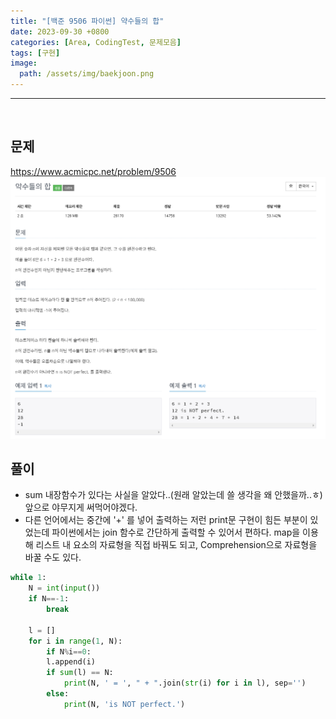 ```yaml
---
title: "[백준 9506 파이썬] 약수들의 합"
date: 2023-09-30 +0800
categories: [Area, CodingTest, 문제모음]
tags: [구현]
image:
  path: /assets/img/baekjoon.png
---
```


---

<br>

## 문제

<https://www.acmicpc.net/problem/9506>
![image](/assets/img/postimg/9506.png)

## 풀이

- sum 내장함수가 있다는 사실을 알았다..(원래 알았는데 쓸 생각을 왜 안했을까..ㅎ) 앞으로 야무지게 써먹어야겠다.
- 다른 언어에서는 중간에 '+' 를 넣어 출력하는 저런 print문 구현이 힘든 부분이 있었는데 파이썬에서는 join 함수로 간단하게 출력할 수 있어서 편하다. map을 이용해 리스트 내 요소의 자료형을 직접 바꿔도 되고, Comprehension으로 자료형을 바꿀 수도 있다.

```python
while 1:
	N = int(input())
	if N==-1:
		break

	l = []
	for i in range(1, N):
		if N%i==0:
		l.append(i)
		if sum(l) == N:
			print(N, ' = ', " + ".join(str(i) for i in l), sep='')
		else:
			print(N, 'is NOT perfect.')
```
